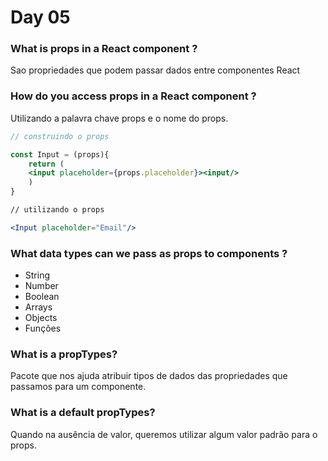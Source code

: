 # Day 05

### What is props in a React component ?

Sao propriedades que podem passar dados entre componentes React

### How do you access props in a React component ?

Utilizando a palavra chave props e o nome do props.

```jsx
// construindo o props

const Input = (props){
	return (
	<input placeholder={props.placeholder}><input/>
	)
}

// utilizando o props 

<Input placeholder="Email"/>
```

### What data types can we pass as props to components ?

- String
- Number
- Boolean
- Arrays
- Objects
- Funções

### What is a propTypes?

Pacote que nos ajuda atribuir tipos de dados das propriedades que passamos para um componente.

### What is a default propTypes?

Quando na ausência de valor, queremos utilizar algum valor padrão para o props.